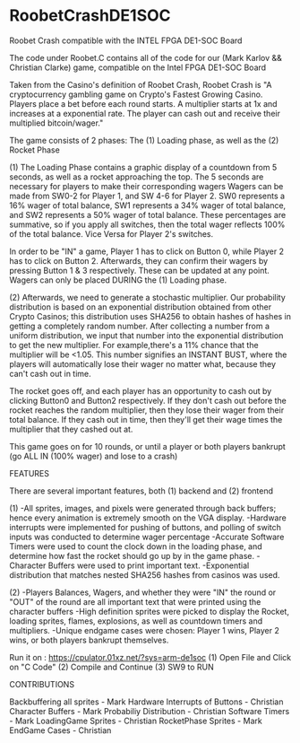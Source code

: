 # RoobetCrashDE1SOC
Roobet Crash compatible with the INTEL FPGA DE1-SOC Board

The code under Roobet.C contains all of the code for our (Mark Karlov && Christian Clarke) game, compatible on the Intel FPGA DE1-SOC Board

Taken from the Casino's definition of Roobet Crash, Roobet Crash is "A cryptocurrency gambling game on Crypto's Fastest Growing Casino. Players place a bet before each round starts. A multiplier starts at 1x and increases at a exponential rate. The player can cash out and receive their multiplied bitcoin/wager."

The game consists of 2 phases: The (1) Loading phase, as well as the (2) Rocket Phase

(1)
The Loading Phase contains a graphic display of a countdown from 5 seconds, as well as a rocket approaching the top. The 5 seconds are necessary for players to make their corresponding wagers
Wagers can be made from SW0-2 for Player 1, and SW 4-6 for Player 2. SW0 represents a 16% wager of total balance, SW1 represents a 34% wager of total balance, and SW2 represents a 50% wager of total balance. These percentages are summative, so if you apply all switches, then the total wager reflects 100% of the total balance. Vice Versa for Player 2's switches.

In order to be "IN" a game, Player 1 has to click on Button 0, while Player 2 has to click on Button 2. Afterwards, they can confirm their wagers by pressing Button 1 & 3 respectively. These can be updated at any point. Wagers can only be placed DURING the (1) Loading phase.

(2) Afterwards, we need to generate a stochastic multiplier. Our probability distribution is based on an exponential distribution obtained from other Crypto Casinos; this distribution uses SHA256 to obtain hashes of hashes in getting a completely random number. After collecting a number from a uniform distribution, we input that number into the exponential distribution to get the new multiplier. For example,there's a 11% chance that the multiplier will be <1.05. This number signifies an INSTANT BUST, where the players will automatically lose their wager no matter what, because they can't cash out in time.

The rocket goes off, and each player has an opportunity to cash out by clicking Button0 and Button2 respectively. If they don't cash out before the rocket reaches the random multiplier, then they lose their wager from their total balance. If they cash out in time, then they'll get their wage times the multiplier that they cashed out at.

This game goes on for 10 rounds, or until a player or both players bankrupt (go ALL IN (100% wager) and lose to a crash)

FEATURES

There are several important features, both (1) backend and (2) frontend

(1) 
-All sprites, images, and pixels were generated through back buffers; hence every animation is extremely smooth on the VGA display.
-Hardware interrupts were implemented for pushing of buttons, and polling of switch inputs was conducted to determine wager percentage
-Accurate Software Timers were used to count the clock down in the loading phase, and determine how fast the rocket should go up by in the game phase.
-Character Buffers were used to print important text.
-Exponential distribution that matches nested SHA256 hashes from casinos was used.

(2)
-Players Balances, Wagers, and whether they were "IN" the round or "OUT" of the round are all important text that were printed using the character buffers
-High definition sprites were picked to display the Rocket, loading sprites, flames, explosions, as well as countdown timers and multipliers.
-Unique endgame cases were chosen: Player 1 wins, Player 2 wins, or both players bankrupt themselves.

Run it on : https://cpulator.01xz.net/?sys=arm-de1soc
(1) Open File and Click on "C Code"
(2) Compile and Continue
(3) SW9 to RUN

CONTRIBUTIONS

Backbuffering all sprites - Mark
Hardware Interrupts of Buttons - Christian
Character Buffers - Mark
Probabiliy Distribution - Christian
Software Timers - Mark
LoadingGame Sprites - Christian
RocketPhase Sprites - Mark
EndGame Cases - Christian



